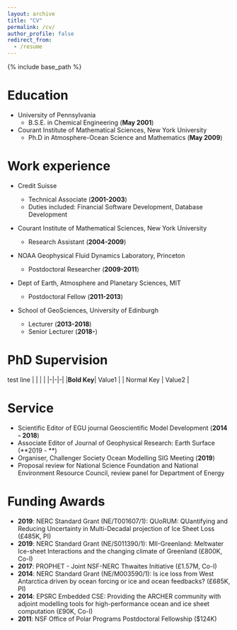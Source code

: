 ```yaml
---
layout: archive
title: "CV"
permalink: /cv/
author_profile: false
redirect_from:
  - /resume
---
```


{% include base_path %}

Education
======
* University of Pennsylvania 
  * B.S.E. in Chemical Engineering (**May 2001**)
* Courant Institute of Mathematical Sciences, New York University
  * Ph.D in Atmosphere-Ocean Science and Mathematics (**May 2009**)

Work experience
======
* Credit Suisse
  * Technical Associate (**2001-2003**)
  * Duties included: Financial Software Development, Database Development

* Courant Institute of Mathematical Sciences, New York University
  * Research Assistant (<strong>2004-2009</strong>)

* NOAA Geophysical Fluid Dynamics Laboratory, Princeton
  * Postdoctoral Researcher (**2009-2011**)

* Dept of Earth, Atmosphere and Planetary Sciences, MIT
  * Postdoctoral Fellow (**2011-2013**)
  
* School of GeoSciences, University of Edinburgh
  * Lecturer (**2013-2018**)
  * Senior Lecturer (**2018-**)

PhD Supervision
======
test line
| | | |
|-|-|-|
|__Bold Key__| Value1 |
| Normal Key | Value2 |
  
Service 
======
* Scientific Editor of EGU journal Geoscientific Model Development (**2014 - 2018**)
* Associate Editor of Journal of Geophysical Research: Earth Surface (**2019 - **)
* Organiser, Challenger Society Ocean Modelling SIG Meeting (**2019**)
* Proposal review for National Science Foundation and National Environment Resource Council, review panel for Department of Energy

Funding Awards
======
* **2019**: NERC Standard Grant (NE/T001607/1): QUoRUM: QUantifying and Reducing Uncertainty in Multi-Decadal projection of Ice Sheet Loss (£485K, PI)
* **2019**: NERC Standard Grant (NE/S011390/1): MII-Greenland: Meltwater Ice-sheet Interactions and the changing climate of Greenland (£800K, Co-I)
* **2017**: PROPHET - Joint NSF-NERC Thwaites Initiative (£1.57M, Co-I)
* **2014**: NERC Standard Grant (NE/M003590/1): Is ice loss from West Antarctica driven by ocean forcing or ice and ocean feedbacks? (£685K, PI)
* **2014**: EPSRC Embedded CSE: Providing the ARCHER community with adjoint modelling tools for high-performance ocean and ice sheet computation (£90K, Co-I)
* **2011**: NSF Office of Polar Programs Postdoctoral Fellowship ($124K)

